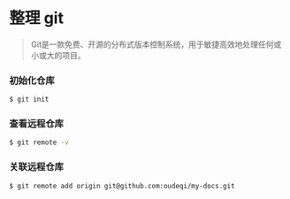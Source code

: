 # 整理 git
> Git是一款免费、开源的分布式版本控制系统，用于敏捷高效地处理任何或小或大的项目。

### 初始化仓库
``` bash
$ git init
```
### 查看远程仓库
``` bash
$ git remote -v
```

### 关联远程仓库
``` bash
$ git remote add origin git@github.com:oudeqi/my-docs.git
```